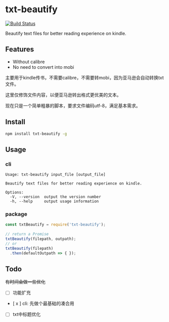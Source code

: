 # txt-beautify
[![Build Status](https://travis-ci.org/Claude-Ray/txt-beautify.svg?branch=master)](https://travis-ci.org/Claude-Ray/txt-beautify)

Beautify text files for better reading experience on kindle.

## Features
- Without calibre
- No need to convert into mobi

主要用于kindle传书，不需要calibre，不需要转mobi，因为亚马逊会自动转换txt文件。

这里仅修饰文件内容，以便亚马逊转出格式更优美的文本。

现在只是一个简单粗暴的脚本，要求文件编码utf-8，满足基本需求。

## Install
```sh
npm install txt-beautify -g
```

## Usage
### cli
```
Usage: txt-beautify input_file [output_file]

Beautify text files for better reading experience on kindle.

Options:
  -V, --version  output the version number
  -h, --help     output usage information
```

### package
```js
const txtBeautify = require('txt-beautify');
  
// return a Promise
txtBeautify(filepath, outpath);
// or
txtBeautify(filepath)
  .then(defaultOutpath => { });
```

## Todo
~~有时间会做一些优化~~
- [ ] 功能扩充
- [ x ] cli: 先做个最基础的凑合用
- [ ] txt中标题优化
